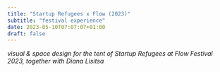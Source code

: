 ```yaml
---
title: "Startup Refugees x Flow (2023)"
subtitle: "festival experience"
date: 2023-05-10T07:07:07+01:00
draft: false
---
```


*visual & space design for the tent of Startup Refugees at Flow Festival 2023, together with Diana Lisitsa*